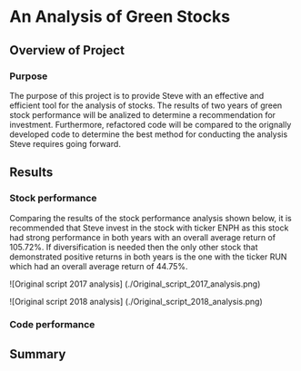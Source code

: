 # An Analysis of Green Stocks

## Overview of Project

### Purpose

The purpose of this project is to provide Steve with an effective and efficient tool for the analysis of stocks. The results of two years of green stock performance will be analized to determine a recommendation for investment. Furthermore, refactored code will be compared to the orignally developed code to determine the best method for conducting the analysis Steve requires going forward.

## Results

### Stock performance

Comparing the results of the stock performance analysis shown below, it is recommended that Steve invest in the stock with ticker ENPH as this stock had strong performance in both years with an overall average return of 105.72%. If diversification is needed then the only other stock that demonstrated positive returns in both years is the one with the ticker RUN which had an overall average return of 44.75%.

![Original script 2017 analysis] (./Original_script_2017_analysis.png)

![Original script 2018 analysis] (./Original_script_2018_analysis.png)

### Code performance



## Summary
